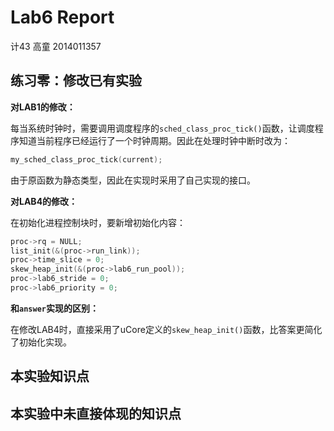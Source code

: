 # Lab6 Report

计43 高童 2014011357

## 练习零：修改已有实验

**对LAB1的修改：**

每当系统时钟时，需要调用调度程序的`sched_class_proc_tick()`函数，让调度程序知道当前程序已经运行了一个时钟周期。因此在处理时钟中断时改为：

```C
my_sched_class_proc_tick(current);
```

由于原函数为静态类型，因此在实现时采用了自己实现的接口。

**对LAB4的修改：**

在初始化进程控制块时，要新增初始化内容：

```C
proc->rq = NULL;
list_init(&(proc->run_link));
proc->time_slice = 0;
skew_heap_init(&(proc->lab6_run_pool));
proc->lab6_stride = 0;
proc->lab6_priority = 0;
```

**和`answer`实现的区别：**

在修改LAB4时，直接采用了uCore定义的`skew_heap_init()`函数，比答案更简化了初始化实现。

## 本实验知识点



## 本实验中未直接体现的知识点

